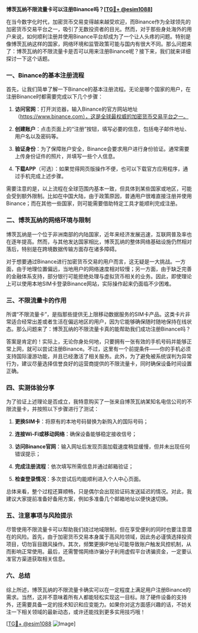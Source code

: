 **博茨瓦纳不限流量卡可以注册Binance吗？[[TG💪+ @esim1088](https://t.me/s/esim1088)]**

在当今数字化时代，加密货币交易变得越来越受欢迎，而Binance作为全球领先的加密货币交易平台之一，吸引了无数投资者的目光。然而，对于那些身处海外的用户来说，如何顺利注册并使用Binance平台却成为了一个让人头疼的问题。特别是像博茨瓦纳这样的国家，网络环境和监管政策可能与国内有很大不同。那么问题来了：博茨瓦纳的不限流量卡是否可以用来注册Binance呢？接下来，我们就来详细探讨一下这个话题。

### 一、Binance的基本注册流程

首先，让我们简单了解一下Binance的基本注册流程。无论是哪个国家的用户，在注册Binance时都需要完成以下几个步骤：

1. **访问官网**：打开浏览器，输入Binance的官方网站地址（https://www.binance.com），这是全球最权威的加密货币交易平台之一。
   
2. **创建账户**：点击页面上的“注册”按钮，填写必要的信息，包括电子邮件地址、用户名以及密码等。

3. **验证身份**：为了保障账户安全，Binance会要求用户进行身份验证。通常需要上传身份证件的照片，并填写一些个人信息。

4. **下载APP**（可选）：如果觉得网页版操作不便，也可以下载官方应用程序，通过手机完成上述步骤。

需要注意的是，以上流程在全球范围内基本一致，但具体到某些国家或地区，可能会受到额外限制。比如在中国大陆，由于政策原因，普通用户很难直接注册并使用Binance；而在其他一些国家，则可能需要借助特定工具才能顺利完成注册。

### 二、博茨瓦纳的网络环境与限制

博茨瓦纳是一个位于非洲南部的内陆国家，近年来经济发展迅速，互联网普及率也在逐年提高。然而，与其他发达国家相比，博茨瓦纳的整体网络基础设施仍然相对落后，特别是在跨境数据传输方面存在诸多障碍。

对于想要通过Binance进行加密货币交易的用户而言，这无疑是一大挑战。一方面，由于地理位置偏远，当地用户的网络速度相对较慢；另一方面，由于缺乏完善的金融体系支持，部分银行可能拒绝处理与虚拟货币相关的业务。因此，即使理论上可以使用本地SIM卡登录Binance网站，实际操作起来仍面临不少困难。

### 三、不限流量卡的作用

所谓“不限流量卡”，是指那些提供无上限移动数据服务的SIM卡产品。这类卡片非常适合经常出差或者生活在偏远地区的用户，因为它能够确保随时随地保持在线状态。那么问题来了：博茨瓦纳的不限流量卡真的能帮助我们成功注册Binance吗？

答案是肯定的！实际上，无论你身处何地，只要拥有一张有效的手机号码并能够正常上网，就可以尝试注册Binance。不过，这里有一个前提条件——你的手机必须支持国际漫游功能，并且已经激活了相关服务。此外，为了避免被系统误判为异常行为，建议尽量选择信誉良好的运营商提供的不限流量卡，同时确保设备时间设置正确。

### 四、实测体验分享

为了验证上述理论是否成立，我特意购买了一张来自博茨瓦纳某知名电信公司的不限流量卡，并按照以下步骤进行了测试：

1. **更换SIM卡**：将原有的本地号码替换为新购入的国际号码；
   
2. **连接Wi-Fi或移动网络**：确保设备能够稳定接收信号；
   
3. **访问Binance官网**：输入网址后发现页面加载速度稍显缓慢，但并未出现任何错误提示；
   
4. **完成注册流程**：依次填写所需信息并通过邮箱验证；
   
5. **检查登录情况**：多次尝试后均能顺利进入个人中心页面。

总体来看，整个过程还算顺畅，只是偶尔会出现验证码发送延迟的情况。对此，我建议大家提前准备好备用方案，例如多准备几个邮箱地址以便快速切换。

### 五、注意事项与风险提示

尽管使用不限流量卡可以帮助我们绕过地域限制，但在享受便利的同时也要注意潜在的风险。首先，由于加密货币交易本身属于高风险领域，因此务必谨慎选择投资项目，切勿盲目跟风操作。其次，频繁更换IP地址可能导致账户触发风控机制，从而影响正常使用。最后，还需警惕网络诈骗分子利用虚假平台诱骗资金，一定要认准官方渠道获取相关信息。

### 六、总结

综上所述，博茨瓦纳的不限流量卡确实可以在一定程度上满足用户注册Binance的需求。当然，这并不意味着所有人都能轻松实现这一目标。除了硬件设备的支持外，还需要具备一定的技术知识和应变能力。如果你对这方面感兴趣的话，不妨关注一下相关领域的最新动态，或许还能找到更多实用技巧哦！

[[TG💪+ @esim1088](https://t.me/s/esim1088) ![Image](https://i.postimg.cc/4NQfJmqS/Snipaste-2025-05-13-00-14-12.png)]